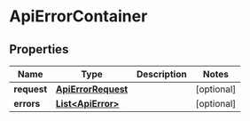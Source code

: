 

# ApiErrorContainer


## Properties

| Name | Type | Description | Notes |
|------------ | ------------- | ------------- | -------------|
|**request** | [**ApiErrorRequest**](ApiErrorRequest.md) |  |  [optional] |
|**errors** | [**List&lt;ApiError&gt;**](ApiError.md) |  |  [optional] |



